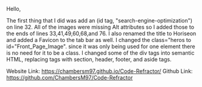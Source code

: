 Hello,

The first thing that I did was add an (id tag, "search-engine-optimization") on line 32. All of the images were missing
Alt attributes so I added those to the ends of lines 33,41,49,60,68,and 76. I also renamed the title to Horiseon and added a
Favicon to the tab bar as well. I changed the class="heros to id="Front_Page_Image". since it was only being used for
one element there is no need for it to be a class. I changed some of the div tags into semantic HTML, replacing tags 
with section, header, footer, and aside tags.

Website Link: https://chambersm97.github.io/Code-Refractor/
Github Link: https://github.com/ChambersM97/Code-Refractor
